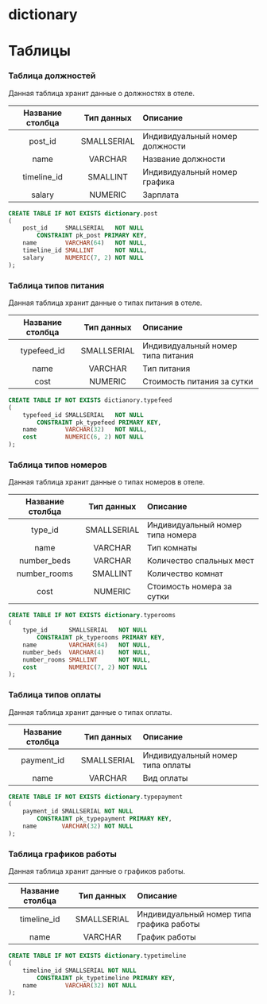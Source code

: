 # dictionary



# Таблицы
### Таблица должностей
Данная таблица хранит данные о должностях в отеле.

| Название столбца | Тип данных  | Описание                       |
|:----------------:|:-----------:|:-------------------------------|
|     post_id      | SMALLSERIAL | Индивидуальный номер должности |
|       name       |   VARCHAR   | Название должности             |
|   timeline_id    |  SMALLINT   | Индивидуальный номер графика   |
|      salary      |   NUMERIC   | Зарплата                       |
```sql
CREATE TABLE IF NOT EXISTS dictionary.post
(
    post_id     SMALLSERIAL   NOT NULL
        CONSTRAINT pk_post PRIMARY KEY,
    name        VARCHAR(64)   NOT NULL,
    timeline_id SMALLINT      NOT NULL,
    salary      NUMERIC(7, 2) NOT NULL
);
```

### Таблица типов питания
Данная таблица хранит данные о типах питания в отеле.  

| Название столбца | Тип данных  | Описание                          |
|:----------------:|:-----------:|:----------------------------------|
|   typefeed_id    | SMALLSERIAL | Индивидуальный номер типа питания |
|       name       |   VARCHAR   | Тип питания                       |
|       cost       |   NUMERIC   | Стоимость питания за сутки        |
```sql
CREATE TABLE IF NOT EXISTS dictianory.typefeed
(
    typefeed_id SMALLSERIAL   NOT NULL
        CONSTRAINT pk_typefeed PRIMARY KEY,
    name        VARCHAR(32)   NOT NULL,
    cost        NUMERIC(6, 2) NOT NULL
);
```

### Таблица типов номеров
Данная таблица хранит данные о типах номеров в отеле.  

| Название столбца | Тип данных  | Описание                         |
|:----------------:|:-----------:|:---------------------------------|
|     type_id      | SMALLSERIAL | Индивидуальный номер типа номера |
|       name       |   VARCHAR   | Тип комнаты                      |
|   number_beds    |   VARCHAR   | Количество спальных мест         |
|   number_rooms   |  SMALLINT   | Количество комнат                |
|       cost       |   NUMERIC   | Стоимость номера за сутки        |
```sql
CREATE TABLE IF NOT EXISTS dictionary.typerooms
(
    type_id      SMALLSERIAL   NOT NULL
        CONSTRAINT pk_typerooms PRIMARY KEY,
    name         VARCHAR(64)   NOT NULL,
    number_beds  VARCHAR(4)    NOT NULL,
    number_rooms SMALLINT      NOT NULL,
    cost         NUMERIC(7, 2) NOT NULL
);
```

### Таблица типов оплаты
Данная таблица хранит данные о типах оплаты.  

| Название столбца | Тип данных  | Описание                         |
|:----------------:|:-----------:|:---------------------------------|
|    payment_id    | SMALLSERIAL | Индивидуальный номер типа оплаты |
|       name       |   VARCHAR   | Вид оплаты                       |
```sql
CREATE TABLE IF NOT EXISTS dictionary.typepayment
(
    payment_id SMALLSERIAL NOT NULL
        CONSTRAINT pk_typepayment PRIMARY KEY,
    name       VARCHAR(32) NOT NULL
);
```

### Таблица графиков работы
Данная таблица хранит данные о графиков работы.  

| Название столбца | Тип данных  | Описание                                 |
|:----------------:|:-----------:|:-----------------------------------------|
|   timeline_id    | SMALLSERIAL | Индивидуальный номер типа графика работы |
|       name       |   VARCHAR   | График работы                            |
```sql
CREATE TABLE IF NOT EXISTS dictionary.typetimeline
(
    timeline_id SMALLSERIAL NOT NULL
        CONSTRAINT pk_typetimeline PRIMARY KEY,
    name        VARCHAR(32) NOT NULL
);
```
